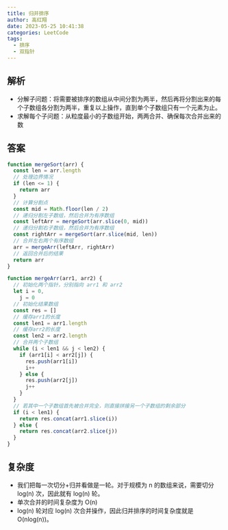 ```yaml
---
title: 归并排序
author: 高红翔
date: 2023-05-25 10:41:38
categories: LeetCode
tags:
  - 排序
  - 双指针
---
```


## 解析

- 分解子问题：将需要被排序的数组从中间分割为两半，然后再将分割出来的每个子数组各分割为两半，重复以上操作，直到单个子数组只有一个元素为止。
- 求解每个子问题：从粒度最小的子数组开始，两两合并、确保每次合并出来的数

## 答案

```js
function mergeSort(arr) {
  const len = arr.length
  // 处理边界情况
  if (len <= 1) {
    return arr
  }
  // 计算分割点
  const mid = Math.floor(len / 2)
  // 递归分割左子数组，然后合并为有序数组
  const leftArr = mergeSort(arr.slice(0, mid))
  // 递归分割右子数组，然后合并为有序数组
  const rightArr = mergeSort(arr.slice(mid, len))
  // 合并左右两个有序数组
  arr = mergeArr(leftArr, rightArr)
  // 返回合并后的结果
  return arr
}

function mergeArr(arr1, arr2) {
  // 初始化两个指针，分别指向 arr1 和 arr2
  let i = 0,
    j = 0
  // 初始化结果数组
  const res = []
  // 缓存arr1的长度
  const len1 = arr1.length
  // 缓存arr2的长度
  const len2 = arr2.length
  // 合并两个子数组
  while (i < len1 && j < len2) {
    if (arr1[i] < arr2[j]) {
      res.push(arr1[i])
      i++
    } else {
      res.push(arr2[j])
      j++
    }
  }
  // 若其中一个子数组首先被合并完全，则直接拼接另一个子数组的剩余部分
  if (i < len1) {
    return res.concat(arr1.slice(i))
  } else {
    return res.concat(arr2.slice(j))
  }
}
```

## 复杂度

- 我们把每一次切分+归并看做是一轮。对于规模为 n 的数组来说，需要切分 log(n) 次，因此就有 log(n) 轮。
- 单次合并的时间复杂度为 O(n)
- log(n) 轮对应 log(n) 次合并操作，因此归并排序的时间复杂度就是 O(nlog(n))。
